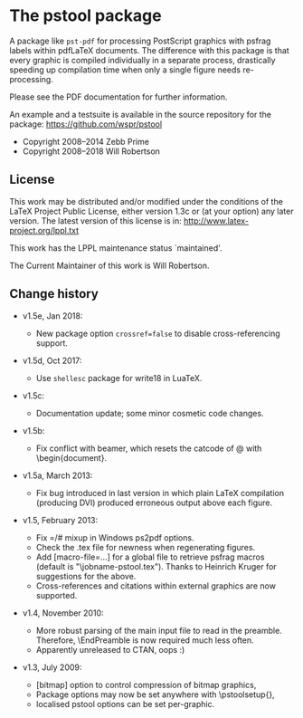 The pstool package
==================

A package like `pst-pdf` for processing PostScript graphics
with psfrag labels within pdfLaTeX documents. The difference
with this package is that every graphic is compiled individually
in a separate process, drastically speeding up compilation time
when only a single figure needs re-processing.

Please see the PDF documentation for further information.

An example and a testsuite is available in the source repository
for the package: <https://github.com/wspr/pstool>

* Copyright 2008–2014 Zebb Prime
* Copyright 2008–2018 Will Robertson


License
-------

This work may be distributed and/or modified under the
conditions of the LaTeX Project Public License, either
version 1.3c or (at your option) any later version.
The latest version of this license is in:
  <http://www.latex-project.org/lppl.txt>

This work has the LPPL maintenance status `maintained'.

The Current Maintainer of this work is Will Robertson.


Change history
--------------

* v1.5e, Jan 2018:
  - New package option `crossref=false` to disable cross-referencing support.

* v1.5d, Oct 2017:
  - Use `shellesc` package for write18 in LuaTeX.

* v1.5c:
  - Documentation update; some minor cosmetic code changes.

* v1.5b:
  - Fix conflict with beamer, which resets the catcode of @ with \begin{document}.

* v1.5a, March 2013:
  - Fix bug introduced in last version in which plain LaTeX compilation
    (producing DVI) produced erroneous output above each figure.

* v1.5, February 2013:
  - Fix =/# mixup in Windows ps2pdf options.
  - Check the .tex file for newness when regenerating figures.
  - Add [macro-file=...] for a global file to retrieve psfrag macros
    (default is "\jobname-pstool.tex").
    Thanks to Heinrich Kruger for suggestions for the above.
  - Cross-references and citations within external graphics are now supported.

* v1.4, November 2010:
  - More robust parsing of the main input file to read in the preamble.
    Therefore, \EndPreamble is now required much less often.
  - Apparently unreleased to CTAN, oops :)

* v1.3, July 2009:
  - [bitmap] option to control compression of bitmap graphics,
  - Package options may now be set anywhere with \pstoolsetup{},
  - localised pstool options can be set per-graphic.

